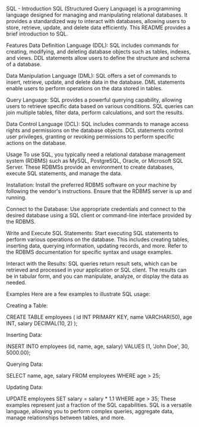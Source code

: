 SQL - Introduction
SQL (Structured Query Language) is a programming language designed for managing and manipulating relational databases. It provides a standardized way to interact with databases, allowing users to store, retrieve, update, and delete data efficiently. This README provides a brief introduction to SQL.

Features
Data Definition Language (DDL): SQL includes commands for creating, modifying, and deleting database objects such as tables, indexes, and views. DDL statements allow users to define the structure and schema of a database.

Data Manipulation Language (DML): SQL offers a set of commands to insert, retrieve, update, and delete data in the database. DML statements enable users to perform operations on the data stored in tables.

Query Language: SQL provides a powerful querying capability, allowing users to retrieve specific data based on various conditions. SQL queries can join multiple tables, filter data, perform calculations, and sort the results.

Data Control Language (DCL): SQL includes commands to manage access rights and permissions on the database objects. DCL statements control user privileges, granting or revoking permissions to perform specific actions on the database.

Usage
To use SQL, you typically need a relational database management system (RDBMS) such as MySQL, PostgreSQL, Oracle, or Microsoft SQL Server. These RDBMSs provide an environment to create databases, execute SQL statements, and manage the data.

Installation: Install the preferred RDBMS software on your machine by following the vendor's instructions. Ensure that the RDBMS server is up and running.

Connect to the Database: Use appropriate credentials and connect to the desired database using a SQL client or command-line interface provided by the RDBMS.

Write and Execute SQL Statements: Start executing SQL statements to perform various operations on the database. This includes creating tables, inserting data, querying information, updating records, and more. Refer to the RDBMS documentation for specific syntax and usage examples.

Interact with the Results: SQL queries return result sets, which can be retrieved and processed in your application or SQL client. The results can be in tabular form, and you can manipulate, analyze, or display the data as needed.

Examples
Here are a few examples to illustrate SQL usage:

Creating a Table:

CREATE TABLE employees (
  id INT PRIMARY KEY,
  name VARCHAR(50),
  age INT,
  salary DECIMAL(10, 2)
);

Inserting Data:

INSERT INTO employees (id, name, age, salary)
VALUES (1, 'John Doe', 30, 5000.00);

Querying Data:

SELECT name, age, salary
FROM employees
WHERE age > 25;

Updating Data:

UPDATE employees
SET salary = salary * 1.1
WHERE age > 35;
These examples represent just a fraction of the SQL capabilities. SQL is a versatile language, allowing you to perform complex queries, aggregate data, manage relationships between tables, and more.

